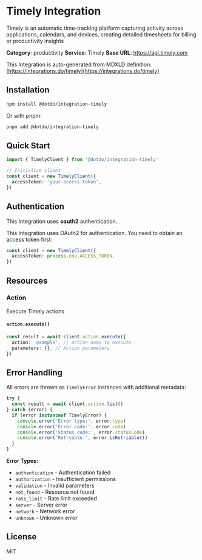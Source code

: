 # Timely Integration

Timely is an automatic time-tracking platform capturing activity across applications, calendars, and devices, creating detailed timesheets for billing or productivity insights

**Category**: productivity
**Service**: Timely
**Base URL**: https://api.timely.com

This Integration is auto-generated from MDXLD definition: [https://integrations.do/timely](https://integrations.do/timely)

## Installation

```bash
npm install @dotdo/integration-timely
```

Or with pnpm:

```bash
pnpm add @dotdo/integration-timely
```

## Quick Start

```typescript
import { TimelyClient } from '@dotdo/integration-timely'

// Initialize client
const client = new TimelyClient({
  accessToken: 'your-access-token',
})
```

## Authentication

This Integration uses **oauth2** authentication.

This Integration uses OAuth2 for authentication. You need to obtain an access token first:

```typescript
const client = new TimelyClient({
  accessToken: process.env.ACCESS_TOKEN,
})
```

## Resources

### Action

Execute Timely actions

#### `action.execute()`

```typescript
const result = await client.action.execute({
  action: 'example', // Action name to execute
  parameters: {}, // Action parameters
})
```

## Error Handling

All errors are thrown as `TimelyError` instances with additional metadata:

```typescript
try {
  const result = await client.action.list()
} catch (error) {
  if (error instanceof TimelyError) {
    console.error('Error type:', error.type)
    console.error('Error code:', error.code)
    console.error('Status code:', error.statusCode)
    console.error('Retryable:', error.isRetriable())
  }
}
```

**Error Types:**

- `authentication` - Authentication failed
- `authorization` - Insufficient permissions
- `validation` - Invalid parameters
- `not_found` - Resource not found
- `rate_limit` - Rate limit exceeded
- `server` - Server error
- `network` - Network error
- `unknown` - Unknown error

## License

MIT
